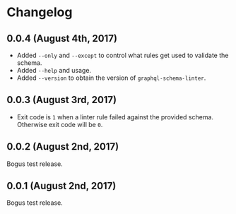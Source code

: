 # Changelog

## 0.0.4 (August 4th, 2017)

- Added `--only` and `--except` to control what rules get used to validate the schema.
- Added `--help` and usage.
- Added `--version` to obtain the version of `graphql-schema-linter`.

## 0.0.3 (August 3rd, 2017)

- Exit code is `1` when a linter rule failed against the provided schema. Otherwise exit code will be `0`.

## 0.0.2 (August 2nd, 2017)

Bogus test release.

## 0.0.1 (August 2nd, 2017)

Bogus test release.
